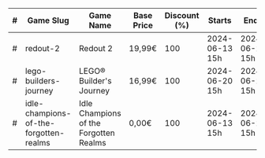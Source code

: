 |#|Game Slug|Game Name|Base Price|Discount (%)|Starts|Ends|
|---|---|---|---|---|---|---|
|#|redout-2|Redout 2|19,99€|100|2024-06-13 15h|2024-06-20 15h|
|#|lego-builders-journey|LEGO® Builder's Journey|16,99€|100|2024-06-20 15h|2024-06-27 15h|
|#|idle-champions-of-the-forgotten-realms|Idle Champions of the Forgotten Realms|0,00€|100|2024-06-13 15h|2024-06-20 15h|
